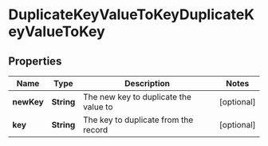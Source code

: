 

# DuplicateKeyValueToKeyDuplicateKeyValueToKey


## Properties

| Name | Type | Description | Notes |
|------------ | ------------- | ------------- | -------------|
|**newKey** | **String** | The new key to duplicate the value to |  [optional] |
|**key** | **String** | The key to duplicate from the record |  [optional] |




